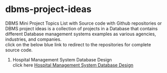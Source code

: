 # dbms-project-ideas
 DBMS Mini Project Topics List with Source code with Github repositories or DBMS project ideas is a collection of projects in a Database that contains different Database management systems examples as various agencies, industries, and companies.
 <br>
 click on the below blue link to redirect to the repositories for complete source code.
 <br>
01. Hospital Management System Database Design
 <br>click here
 [ Hospital Management System Database Design](https://github.com/Atakatom/Hospital_Management_System)
